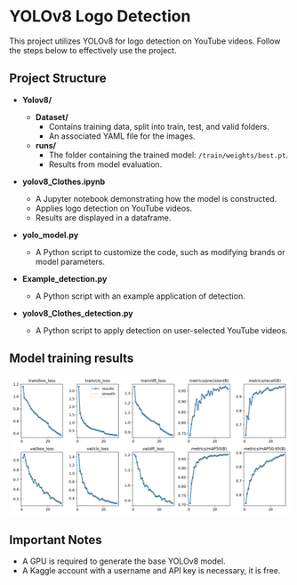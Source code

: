 # YOLOv8 Logo Detection

This project utilizes YOLOv8 for logo detection on YouTube videos. Follow the steps below to effectively use the project.

## Project Structure

- **Yolov8/**
  - **Dataset/**
    - Contains training data, split into train, test, and valid folders.
    - An associated YAML file for the images.
  - **runs/**
    - The folder containing the trained model: `/train/weights/best.pt`.
    - Results from model evaluation.

- **yolov8_Clothes.ipynb**
  - A Jupyter notebook demonstrating how the model is constructed.
  - Applies logo detection on YouTube videos.
  - Results are displayed in a dataframe.

- **yolo_model.py**
  - A Python script to customize the code, such as modifying brands or model parameters.

- **Example_detection.py**
  - A Python script with an example application of detection.

- **yolov8_Clothes_detection.py**
  - A Python script to apply detection on user-selected YouTube videos.

## Model training results
![Model training results](https://github.com/leaaumagy/Logo-detection-with-yolov8-on-youtube-videos/blob/main/Yolov8/runs/detect/train/results.png)
## Important Notes

- A GPU is required to generate the base YOLOv8 model.
- A Kaggle account with a username and API key is necessary, it is free.
